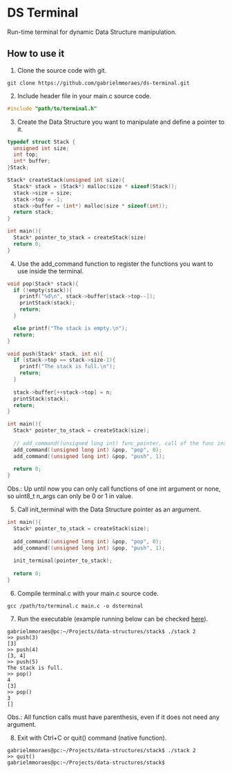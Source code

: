 # DS Terminal

Run-time terminal for dynamic Data Structure manipulation.

## How to use it

1. Clone the source code with git.

```
git clone https://github.com/gabrielmmoraes/ds-terminal.git
```

2. Include header file in your main.c source code.

```C
#include "path/to/terminal.h"
```

3. Create the Data Structure you want to manipulate and define a pointer to it.

```C
typedef struct Stack {
  unsigned int size;
  int top;
  int* buffer;
}Stack;

Stack* createStack(unsigned int size){
  Stack* stack = (Stack*) malloc(size * sizeof(Stack));
  stack->size = size;
  stack->top = -1;
  stack->buffer = (int*) malloc(size * sizeof(int));
  return stack;
}

int main(){
  Stack* pointer_to_stack = createStack(size)
  return 0;
}
```

4. Use the add_command function to register the functions you want to use inside the terminal.

```C
void pop(Stack* stack){
  if (!empty(stack)){
    printf("%d\n", stack->buffer[stack->top--]);
    printStack(stack);
    return;
  }

  else printf("The stack is empty.\n");
  return;
}

void push(Stack* stack, int n){
  if (stack->top == stack->size-1){
    printf("The stack is full.\n");
    return;
  }
  
  stack->buffer[++stack->top] = n;
  printStack(stack);
  return; 
}

int main(){
  Stack* pointer_to_stack = createStack(size);
  
  // add_command((unsigned long int) func_pointer, call of the func inside terminal, num of arguments)
  add_command((unsigned long int) &pop, "pop", 0);
  add_command((unsigned long int) &pop, "push", 1);  
  
  return 0;
}
```

Obs.: Up until now you can only call functions of one int argument or none, so uint8_t n_args can only be 0 or 1 in value.

5. Call init_terminal with the Data Structure pointer as an argument.

```C
int main(){
  Stack* pointer_to_stack = createStack(size);
  
  add_command((unsigned long int) &pop, "pop", 0); 
  add_command((unsigned long int) &pop, "push", 1); 
  
  init_terminal(pointer_to_stack);
  
  return 0;
}
```

6. Compile terminal.c with your main.c source code.

```
gcc /path/to/terminal.c main.c -o dsterminal
```

7. Run the executable (example running below can be checked [here](https://github.com/gabrielmmoraes/data-structures)).

```
gabrielmmoraes@pc:~/Projects/data-structures/stack$ ./stack 2
>> push(3)
[3]
>> push(4)
[3, 4]
>> push(5)
The stack is full.
>> pop()
4
[3]
>> pop()
3
[]
```

Obs.: All function calls must have parenthesis, even if it does not need any argument.

8. Exit with Ctrl+C or quit() command (native function).

```
gabrielmmoraes@pc:~/Projects/data-structures/stack$ ./stack 2
>> quit()
gabrielmmoraes@pc:~/Projects/data-structures/stack$ 
```
